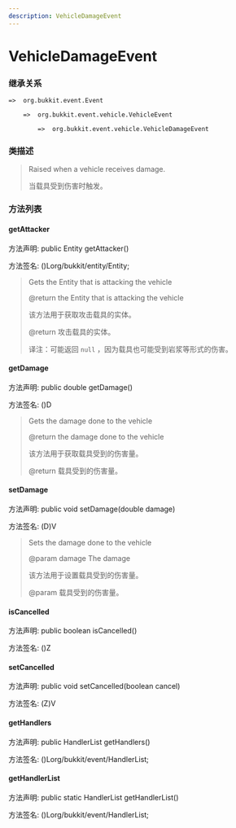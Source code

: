 ```yaml
---
description: VehicleDamageEvent
---
```


# VehicleDamageEvent

### 继承关系

    =>  org.bukkit.event.Event

        =>  org.bukkit.event.vehicle.VehicleEvent

            =>  org.bukkit.event.vehicle.VehicleDamageEvent

### 类描述

> Raised when a vehicle receives damage.
>
> 当载具受到伤害时触发。

### 方法列表

#### getAttacker

方法声明: public Entity getAttacker()

方法签名: ()Lorg/bukkit/entity/Entity;

> Gets the Entity that is attacking the vehicle
>
> @return the Entity that is attacking the vehicle
>
> 该方法用于获取攻击载具的实体。
>
> @return 攻击载具的实体。
>
> 译注：可能返回 `null` ，因为载具也可能受到岩浆等形式的伤害。

#### getDamage

方法声明: public double getDamage()

方法签名: ()D

> Gets the damage done to the vehicle
>
> @return the damage done to the vehicle
>
> 该方法用于获取载具受到的伤害量。
>
> @return 载具受到的伤害量。

#### setDamage

方法声明: public void setDamage(double damage)

方法签名: (D)V

> Sets the damage done to the vehicle
>
> @param damage The damage
>
> 该方法用于设置载具受到的伤害量。
>
> @param 载具受到的伤害量。

#### isCancelled

方法声明: public boolean isCancelled()

方法签名: ()Z

#### setCancelled

方法声明: public void setCancelled(boolean cancel)

方法签名: (Z)V

#### getHandlers

方法声明: public HandlerList getHandlers()

方法签名: ()Lorg/bukkit/event/HandlerList;

#### getHandlerList

方法声明: public static HandlerList getHandlerList()

方法签名: ()Lorg/bukkit/event/HandlerList;